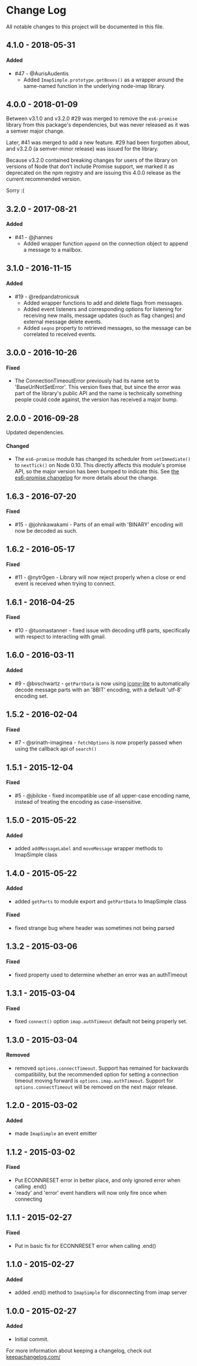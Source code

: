 # Change Log

All notable changes to this project will be documented in this file.

## 4.1.0 - 2018-05-31

#### Added

- #47 - @AurisAudentis
    - Added `ImapSimple.prototype.getBoxes()` as a wrapper around the same-named
    function in the underlying node-imap library.

## 4.0.0 - 2018-01-09

Between v3.1.0 and v3.2.0 #29 was merged to remove the `es6-promise` library from
this package's dependencies, but was never released as it was a semver major change.

Later, #41 was merged to add a new feature. #29 had been forgotten about, and
v3.2.0 (a semver-minor release) was issued for the library.

Because v3.2.0 contained breaking changes for users of the library on versions
of Node that don't include Promise support, we marked it as deprecated on the
npm registry and are issuing this 4.0.0 release as the current recommended
version.

Sorry :(

## 3.2.0 - 2017-08-21

#### Added

- #41 - @jhannes
    - Added wrapper function `append` on the connection object to append a message
    to a mailbox.

## 3.1.0 - 2016-11-15

#### Added

- #19 - @redpandatronicsuk
    - Added wrapper functions to add and delete flags from messages.
    - Added event listeners and corresponding options for listening for receiving
    new mails, message updates (such as flag changes) and external message delete
    events.
    - Added `seqno` property to retrieved messages, so the message can be
    correlated to received events.

## 3.0.0 - 2016-10-26

#### Fixed

- The ConnectionTimeoutError previously had its name set to 'BaseUrlNotSetError'.
This version fixes that, but since the error was part of the library's public API
and the name is technically something people could code against, the version has
received a major bump.

## 2.0.0 - 2016-09-28

Updated dependencies.

#### Changed

- The `es6-promise` module has changed its scheduler from `setImmediate()` to
`nextTick()` on Node 0.10. This directly affects this module's promise API,
so the major version has been bumped to indicate this. See
[the es6-promise changelog](https://github.com/stefanpenner/es6-promise/blob/master/CHANGELOG.md#300)
for more details about the change.

## 1.6.3 - 2016-07-20

#### Fixed

- \#15 - @johnkawakami - Parts of an email with 'BINARY' encoding will now be
    decoded as such.

## 1.6.2 - 2016-05-17

#### Fixed

- \#11 - @nytr0gen - Library will now reject properly when a close or end event
    is received when trying to connect.

## 1.6.1 - 2016-04-25

#### Fixed

- \#10 - @tuomastanner - fixed issue with decoding utf8 parts, specifically with
    respect to interacting with gmail.


## 1.6.0 - 2016-03-11

#### Added

- \#9 - @bvschwartz - `getPartData` is now using [iconv-lite][iconv-lite] to automatically
    decode message parts with an '8BIT' encoding, with a default 'utf-8' encoding set.

[iconv-lite]: https://github.com/ashtuchkin/iconv-lite

## 1.5.2 - 2016-02-04

#### Fixed

- \#7 - @srinath-imaginea - `fetchOptions` is now properly passed when using the callback
    api of `search()`

## 1.5.1 - 2015-12-04

#### Fixed

- \#5 - @jbilcke - fixed incompatible use of all upper-case encoding name, instead of treating
    the encoding as case-insensitive.

## 1.5.0 - 2015-05-22

#### Added

- added `addMessageLabel` and `moveMessage` wrapper methods to ImapSimple class

## 1.4.0 - 2015-05-22

#### Added

- added `getParts` to module export and `getPartData` to ImapSimple class

#### Fixed

- fixed strange bug where header was sometimes not being parsed

## 1.3.2 - 2015-03-06

#### Fixed

- fixed property used to determine whether an error was an authTimeout

## 1.3.1 - 2015-03-04

#### Fixed

- fixed `connect()` option `imap.authTimeout` default not being properly set.

## 1.3.0 - 2015-03-04

#### Removed

- removed `options.connectTimeout`. Support has remained for backwards
    compatibility, but the recommended option for setting a connection timeout
    moving forward is `options.imap.authTimeout`. Support for
    `options.connectTimeout` will be removed on the next major release.

## 1.2.0 - 2015-03-02

#### Added

- made `ImapSimple` an event emitter

## 1.1.2 - 2015-03-02

#### Fixed

- Put ECONNRESET error in better place, and only ignored error when calling .end()
- 'ready' and 'error' event handlers will now only fire once when connecting

## 1.1.1 - 2015-02-27

#### Fixed

- Put in basic fix for ECONNRESET error when calling .end()

## 1.1.0 - 2015-02-27

#### Added

- added .end() method to `ImapSimple` for disconnecting from imap server

## 1.0.0 - 2015-02-27

#### Added

- Initial commit.

For more information about keeping a changelog, check out [keepachangelog.com/](http://keepachangelog.com/)
